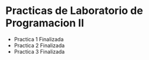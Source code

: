 <h1> Practicas de Laboratorio de Programacion II </h1>

<ul>
<li>Practica 1 Finalizada</li>
<li>Practica 2 Finalizada</li>
<li>Practica 3 Finalizada</li>
</ul>

